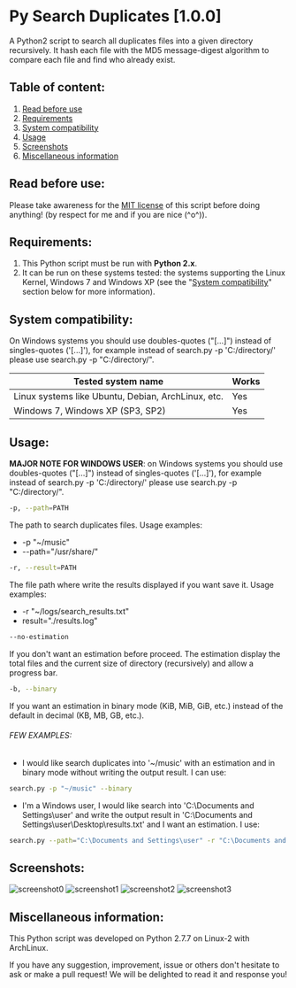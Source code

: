 Py Search Duplicates [1.0.0]
===========================================
A Python2 script to search all duplicates files into a given directory recursively. It hash each file with the MD5 message-digest algorithm to compare each file and find who already exist.

Table of content:
-----------------
1. [Read before use](#read-before-use)
2. [Requirements](#requirements)
3. [System compatibility](#system-compatibility)
4. [Usage](#usage)
5. [Screenshots](#screenshots)
6. [Miscellaneous information](#miscellaneous-information)

Read before use:
----------------
Please take awareness for the [MIT license](https://github.com/NyanKiyoshi/Py-Search-Duplicates/blob/master/LICENSE) of this script before doing anything! (by respect for me and if you are nice (^o^)).

Requirements:
-------------
1. This Python script must be run with __Python 2.x__.
2. It can be run on these systems tested: the systems supporting the Linux Kernel, Windows 7 and Windows XP (see the "[System compatibility](#system-compatibility)" section below for more information).

System compatibility:
---------------------
On Windows systems you should use doubles-quotes ("[...]") instead of singles-quotes ('[...]'), for example instead of search.py -p 'C:/directory/' please use  search.py -p "C:/directory/".

| Tested system name                                 | Works |
| -------------------------------------------------- | ----- |
| Linux systems like Ubuntu, Debian, ArchLinux, etc. |  Yes  |
| Windows 7, Windows XP (SP3, SP2)                   |  Yes  |

Usage:
------

__MAJOR NOTE FOR WINDOWS USER__: on Windows systems you should use doubles-quotes ("[...]") instead of singles-quotes ('[...]'), for example instead of search.py -p 'C:/directory/' please use  search.py -p "C:/directory/".

```bash
-p, --path=PATH
```
The path to search duplicates files.
Usage examples:
* -p "~/music"
* --path="/usr/share/"
    

```bash
-r, --result=PATH
```
The file path where write the results displayed if you want save it.
Usage examples:
* -r "~/logs/search_results.txt"
* result="./results.log"

```bash
--no-estimation
```
If you don't want an estimation before proceed. The estimation display the total files and the current size of directory (recursively) and allow a progress bar.

```bash
-b, --binary
```
If you want an estimation in binary mode (KiB, MiB, GiB, etc.) instead of the default in decimal (KB, MB, GB, etc.).


###### FEW EXAMPLES:
* I would like search duplicates into '~/music' with an estimation and in binary mode without writing the output result. I can use:
```bash
search.py -p "~/music" --binary
```

* I'm a Windows user, I would like search into 'C:\Documents and Settings\user' and write the output result in 'C:\Documents and Settings\user\Desktop\results.txt' and I want an estimation. I use:
```bash
search.py --path="C:\Documents and Settings\user" -r "C:\Documents and Settings\user\Desktop\results.txt" --no-estimation
```



Screenshots:
------------
![screenshot0](http://i.imgur.com/YeEhgrf.png)
![screenshot1](http://i.imgur.com/TBvrpyB.png)
![screenshot2](http://i.imgur.com/XF0lwJg.png)
![screenshot3](http://i.imgur.com/eX2FS3o.png)

Miscellaneous information:
--------------------------
This Python script was developed on Python 2.7.7 on Linux-2 with ArchLinux.

If you have any suggestion, improvement, issue or others don't hesitate to ask or make a pull request! We will be delighted to read it and response you!
